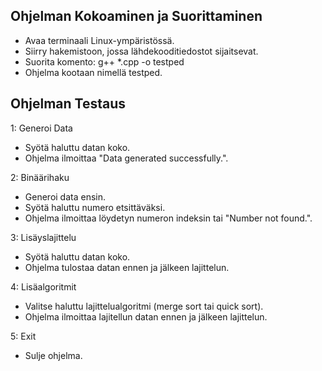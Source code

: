 Ohjelman Kokoaminen ja Suorittaminen
------------------------------------
  - Avaa terminaali Linux-ympäristössä.
  - Siirry hakemistoon, jossa lähdekooditiedostot sijaitsevat.
  - Suorita komento: g++ *.cpp -o testped
  - Ohjelma kootaan nimellä testped.

Ohjelman Testaus
----------------
1: Generoi Data
  - Syötä haluttu datan koko.
  - Ohjelma ilmoittaa "Data generated successfully.".

2: Binäärihaku
  - Generoi data ensin.
  - Syötä haluttu numero etsittäväksi.
  - Ohjelma ilmoittaa löydetyn numeron indeksin tai "Number not found.".

3: Lisäyslajittelu
  - Syötä haluttu datan koko.
  - Ohjelma tulostaa datan ennen ja jälkeen lajittelun.

4: Lisäalgoritmit
  - Valitse haluttu lajittelualgoritmi (merge sort tai quick sort).
  - Ohjelma ilmoittaa lajitellun datan ennen ja jälkeen lajittelun.

5: Exit
  - Sulje ohjelma.
  
